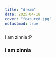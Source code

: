 ```yaml
---
title: "dream"
date: 2025-04-18
cover: "featured.jpg"
nolastmod: true
---
```



I am zinnia :P

### i am zinnia